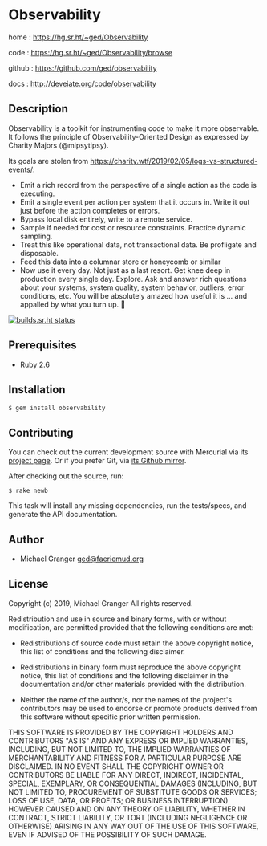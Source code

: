 # Observability

home
: https://hg.sr.ht/~ged/Observability

code
: https://hg.sr.ht/~ged/Observability/browse

github
: https://github.com/ged/observability

docs
: http://deveiate.org/code/observability


## Description

Observability is a toolkit for instrumenting code to make it more observable.
It follows the principle of Observability-Oriented Design as expressed by Charity
Majors (@mipsytipsy).

Its goals are stolen from https://charity.wtf/2019/02/05/logs-vs-structured-events/:

* Emit a rich record from the perspective of a single action as the code is
  executing.
* Emit a single event per action per system that it occurs in. Write it out just
  before the action completes or errors.
* Bypass local disk entirely, write to a remote service.
* Sample if needed for cost or resource constraints. Practice dynamic sampling.
* Treat this like operational data, not transactional data. Be profligate and
  disposable.
* Feed this data into a columnar store or honeycomb or similar
* Now use it every day. Not just as a last resort. Get knee deep in production
  every single day. Explore. Ask and answer rich questions about your systems,
  system quality, system behavior, outliers, error conditions, etc. You will be
  absolutely amazed how useful it is … and appalled by what you turn up. 🙂

[![builds.sr.ht status](https://builds.sr.ht/~ged/Observability.svg)](https://builds.sr.ht/~ged/Observability?)


## Prerequisites

* Ruby 2.6


## Installation

    $ gem install observability


## Contributing

You can check out the current development source with Mercurial via its
[project page][sourcehut]. Or if you prefer Git, via
[its Github mirror][github].

After checking out the source, run:

    $ rake newb

This task will install any missing dependencies, run the tests/specs,
and generate the API documentation.


## Author

- Michael Granger <ged@faeriemud.org>


## License

Copyright (c) 2019, Michael Granger
All rights reserved.

Redistribution and use in source and binary forms, with or without
modification, are permitted provided that the following conditions are met:

* Redistributions of source code must retain the above copyright notice,
  this list of conditions and the following disclaimer.

* Redistributions in binary form must reproduce the above copyright notice,
  this list of conditions and the following disclaimer in the documentation
  and/or other materials provided with the distribution.

* Neither the name of the author/s, nor the names of the project's
  contributors may be used to endorse or promote products derived from this
  software without specific prior written permission.

THIS SOFTWARE IS PROVIDED BY THE COPYRIGHT HOLDERS AND CONTRIBUTORS "AS IS"
AND ANY EXPRESS OR IMPLIED WARRANTIES, INCLUDING, BUT NOT LIMITED TO, THE
IMPLIED WARRANTIES OF MERCHANTABILITY AND FITNESS FOR A PARTICULAR PURPOSE ARE
DISCLAIMED. IN NO EVENT SHALL THE COPYRIGHT OWNER OR CONTRIBUTORS BE LIABLE
FOR ANY DIRECT, INDIRECT, INCIDENTAL, SPECIAL, EXEMPLARY, OR CONSEQUENTIAL
DAMAGES (INCLUDING, BUT NOT LIMITED TO, PROCUREMENT OF SUBSTITUTE GOODS OR
SERVICES; LOSS OF USE, DATA, OR PROFITS; OR BUSINESS INTERRUPTION) HOWEVER
CAUSED AND ON ANY THEORY OF LIABILITY, WHETHER IN CONTRACT, STRICT LIABILITY,
OR TORT (INCLUDING NEGLIGENCE OR OTHERWISE) ARISING IN ANY WAY OUT OF THE USE
OF THIS SOFTWARE, EVEN IF ADVISED OF THE POSSIBILITY OF SUCH DAMAGE.


[sourcehut]: https://hg.sr.ht/~ged/Observability
[github]: https://github.com/ged/observability

